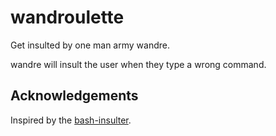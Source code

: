 # wandroulette

Get insulted by one man army wandre.

wandre will insult the user when they type a wrong command.

## Acknowledgements

Inspired by the [bash-insulter](https://github.com/hkbakke/bash-insulter).
